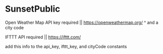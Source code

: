 # SunsetPublic
Open Weather Map API key required || https://openweathermap.org/
^ and a city code

IFTTT API required || https://ifttt.com/

add this info to the api_key, ifttt_key, and cityCode constants
